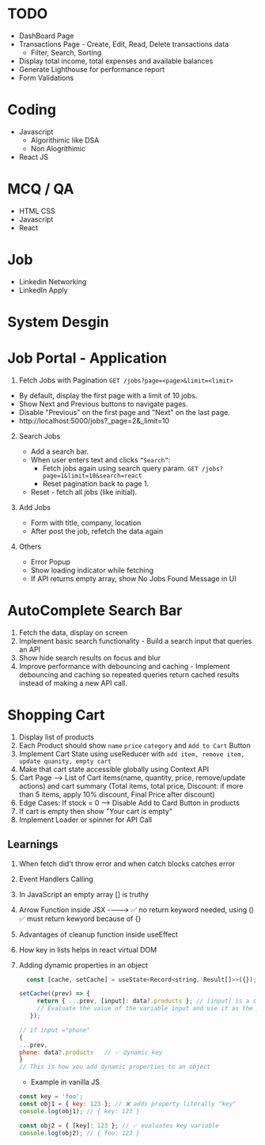# TODO

- DashBoard Page
- Transactions Page - Create, Edit, Read, Delete transactions data
  - Filter, Search, Sorting
- Display total income, total expenses and available balances
- Generate Lighthouse for performance report
- Form Validations

# Coding

- Javascript
  - Algorithimic like DSA
  - Non Alogrithimic
- React JS

# MCQ / QA

- HTML CSS
- Javascript
- React

# Job

- Linkedin Networking
- LinkedIn Apply

# System Desgin

# Job Portal - Application

1. Fetch Jobs with Pagination
   `GET /jobs?page=<page>&limit=<limit>`

- By default, display the first page with a limit of 10 jobs.
- Show Next and Previous buttons to navigate pages.
- Disable "Previous" on the first page and "Next" on the last page.
- http://localhost:5000/jobs?\_page=2&\_limit=10

2. Search Jobs

   - Add a search bar.
   - When user enters text and clicks `“Search”`:
     - Fetch jobs again using search query param. `GET /jobs?page=1&limit=10&search=react`
     - Reset pagination back to page 1.
   - Reset - fetch all jobs (like initial).

3. Add Jobs

   - Form with title, company, location
   - After post the job, refetch the data again

4. Others
   - Error Popup
   - Show loading indicator while fetching
   - If API returns empty array, show No Jobs Found Message in UI

# AutoComplete Search Bar

1. Fetch the data, display on screen
2. Implement basic search functionality - Build a search input that queries an API
3. Show hide search results on focus and blur
4. Improve performance with debouncing and caching - Implement debouncing and caching so repeated queries return cached results instead of making a new API call.

# Shopping Cart

1. Display list of products
2. Each Product should show `name` `price` `category` and `Add to Cart` Button
3. Implement Cart State using useReducer with `add item, remove item, update quanity, empty cart`
4. Make that cart state accessible globally using Context API
5. Cart Page --> List of Cart items(name, quantity, price, remove/update actions) and cart summary (Total items, total price, Discount: if more than 5 items, apply 10% discount, Final Price after discount)
6. Edge Cases: If stock = 0 --> Disable Add to Card Button in products
7. If cart is empty then show "Your cart is empty"
8. Implement Loader or spinner for API Call

## Learnings

1. When fetch did't throw error and when catch blocks catches error
2. Event Handlers Calling
3. In JavaScript an empty array [] is truthy
4. Arrow Function inside JSX ----> ✅ no return keyword needed, using () ✅ must return kewyord because of {}
5. Advantages of cleanup function inside useEffect
6. How key in lists helps in react virtual DOM
7. Adding dynamic properties in an object

   ```jsx
     const [cache, setCache] = useState<Record<string, Result[]>>({});

   setCache((prev) => {
        return { ...prev, [input]: data?.products }; // [input] is a computed property name
        // Evaluate the value of the variable input and use it as the property key.”
      });

   // if input ="phone"
   {
   ...prev,
   phone: data?.products   // ✅ dynamic key
   }
   // This is how you add dynamic properties to an object
   ```

   - Example in vanilla JS

   ```js
   const key = 'foo';
   const obj1 = { key: 123 }; // ❌ adds property literally "key"
   console.log(obj1); // { key: 123 }

   const obj2 = { [key]: 123 }; // ✅ evaluates key variable
   console.log(obj2); // { foo: 123 }
   ```

